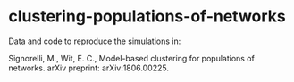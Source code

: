# clustering-populations-of-networks

Data and code to reproduce the simulations in:

Signorelli, M., Wit, E. C., Model-based clustering for populations of networks. arXiv preprint: arXiv:1806.00225.
